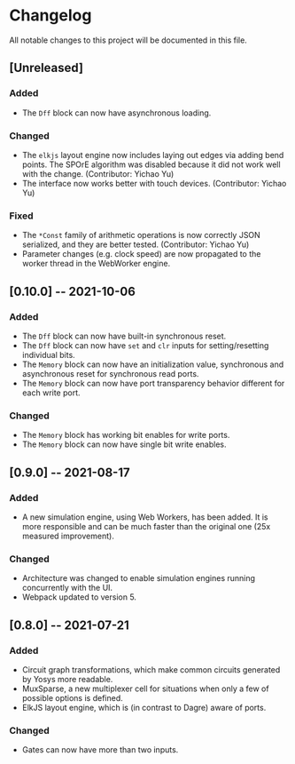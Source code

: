 # Changelog
All notable changes to this project will be documented in this file.

## [Unreleased]

### Added
- The `Dff` block can now have asynchronous loading.

### Changed
- The `elkjs` layout engine now includes laying out edges via adding bend points. The SPOrE algorithm was disabled because it did not work well with the change. (Contributor: Yichao Yu)
- The interface now works better with touch devices. (Contributor: Yichao Yu)

### Fixed
- The `*Const` family of arithmetic operations is now correctly JSON serialized, and they are better tested. (Contributor: Yichao Yu)
- Parameter changes (e.g. clock speed) are now propagated to the worker thread in the WebWorker engine.

## [0.10.0] -- 2021-10-06

### Added
- The `Dff` block can now have built-in synchronous reset.
- The `Dff` block can now have `set` and `clr` inputs for setting/resetting individual bits.
- The `Memory` block can now have an initialization value, synchronous and asynchronous reset for synchronous read ports.
- The `Memory` block can now have port transparency behavior different for each write port.

### Changed
- The `Memory` block has working bit enables for write ports.
- The `Memory` block can now have single bit write enables.

## [0.9.0] -- 2021-08-17

### Added
- A new simulation engine, using Web Workers, has been added. It is more responsible and can be much faster than the original one (25x measured improvement).

### Changed
- Architecture was changed to enable simulation engines running concurrently with the UI.
- Webpack updated to version 5.

## [0.8.0] -- 2021-07-21

### Added
- Circuit graph transformations, which make common circuits generated by Yosys more readable.
- MuxSparse, a new multiplexer cell for situations when only a few of possible options is defined.
- ElkJS layout engine, which is (in contrast to Dagre) aware of ports.

### Changed
- Gates can now have more than two inputs.

